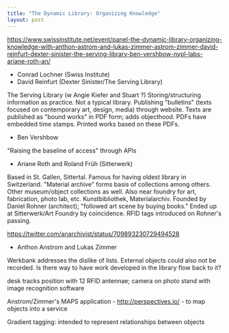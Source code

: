 ```yaml
---
title: "The Dynamic Library: Organizing Knowledge"
layout: post
---
```


<https://www.swissinstitute.net/event/panel-the-dynamic-library-organizing-knowledge-with-anthon-astrom-and-lukas-zimmer-astrom-zimmer-david-reinfurt-dexter-sinister-the-serving-library-ben-vershbow-nypl-labs-ariane-roth-an/>

* Conrad Lochner (Swiss Institute)
* David Reinfurt (Dexter Sinister/The Serving Library)

The Serving Library (w Angie Kiefer and Stuart ?)
Storing/structuring information as practice. Not a typical library. Publishing "bulletins" (texts focused on contemporary art, design, media) through website. Texts are published as "bound works" in PDF form; adds objecthood. PDFs have embedded time stamps. Printed works based on these PDFs. 

* Ben Vershbow

"Raising the baseline of access" through APIs

* Ariane Roth and Roland Früh (Sitterwerk)

Based in St. Gallen, Sittertal. Famous for having oldest library in Switzerland. "Material archive" forms basis of collections among others. Other museum/object collections as well. Also near foundry for art, fabrication, photo lab, etc. Kunstbibliothek, Materialarchiv. Founded by Daniel Rohner (architect); "followed art scene by buying books." Ended up at Sitterwerk/Art Foundry by coincidence. RFID tags introduced on Rohner's passing. 

https://twitter.com/anarchivist/status/709893230729494528


* Anthon Anstrom and Lukas Zimmer

Werkbank addresses the dislike of lists. External objects could also not be recorded. Is there way to have work developed in the library flow back to it?

desk tracks position with 12 RFID antennae; camera on photo stand with image recognition software

Anstrom/Zimmer's MAPS application - http://perspectives.io/ - to map objects into a service

Gradient tagging: intended to represent relationships between objects 
